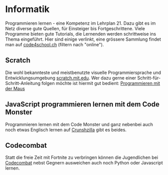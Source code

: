 # Informatik

Programmieren lernen - eine Kompetenz im Lehrplan 21. Dazu gibt es im Netz diverse gute Quellen, für Einsteiger bis Fortgeschrittene. Viele Programme bieten gute Tutorials, die Lernenden werden schrittweise ins Thema eingeführt. Hier sind einige verlinkt, eine grössere Sammlung findet man auf [code4school.ch](http://www.code4school.ch/) (filtern nach "online").


## Scratch 

Die wohl bekannteste und meistbenutzte visuelle Programmiersprache und Entwicklungsumgebung [scratch.mit.edu](https://scratch.mit.edu/). Wer dazu gerne einer Schritt-für-Schritt-Anleitung folgen möchte ist hiermit gut bedient: [Programmieren mit der Maus](https://programmieren.wdrmaus.de/)


## JavaScript programmieren lernen mit dem Code Monster

Programmieren lernen mit dem Code Monster und ganz nebenbei auch noch etwas Englisch lernen auf [Crunshzilla](http://www.crunchzilla.com/code-monster) gibt es beides.


## Codecombat

Statt die freie Zeit mit Fortnite zu verbringen können die Jugendlichen bei [Codecombat](https://codecombat.com/) nebst Gegnern ausweichen auch noch Python oder Javascript lernen.
